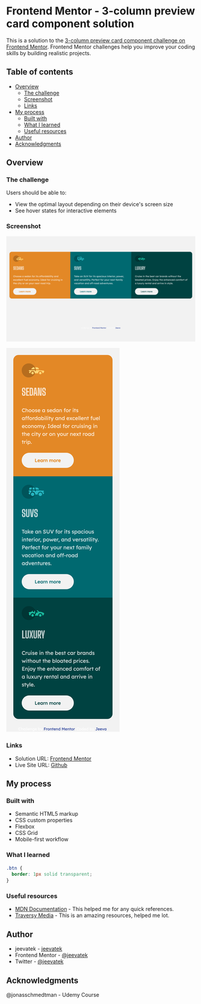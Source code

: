 # Frontend Mentor - 3-column preview card component solution

This is a solution to the [3-column preview card component challenge on Frontend Mentor](https://www.frontendmentor.io/challenges/3column-preview-card-component-pH92eAR2-). Frontend Mentor challenges help you improve your coding skills by building realistic projects. 

## Table of contents

- [Overview](#overview)
  - [The challenge](#the-challenge)
  - [Screenshot](#screenshot)
  - [Links](#links)
- [My process](#my-process)
  - [Built with](#built-with)
  - [What I learned](#what-i-learned)
  - [Useful resources](#useful-resources)
- [Author](#author)
- [Acknowledgments](#acknowledgments)

## Overview

### The challenge

Users should be able to:

- View the optimal layout depending on their device's screen size
- See hover states for interactive elements

### Screenshot

![Desktop](./assets/design/desktop.png)

![Mobile](./assets/design/mobile.png)

### Links

- Solution URL: [Frontend Mentor](https://www.frontendmentor.io/profile/jeevatek)
- Live Site URL: [Github](https://jeevatek.github.io/three-column-preview-card-component/)


## My process

### Built with

- Semantic HTML5 markup
- CSS custom properties
- Flexbox
- CSS Grid
- Mobile-first workflow

### What I learned


```css
.btn {
  border: 1px solid transparent;
}
```


### Useful resources

- [MDN Documentation](https://developer.mozilla.com) - This helped me for any quick references.
- [Traversy Media](https://www.traversymedia.com) - This is an amazing resources, helped me lot.

## Author

- jeevatek - [jeevatek](https://tek.jeeva.ca)
- Frontend Mentor - [@jeevatek](https://www.frontendmentor.io/profile/jeevatek)
- Twitter - [@jeevatek](https://www.twitter.com/jeevatek)

## Acknowledgments

@jonasschmedtman - Udemy Course

